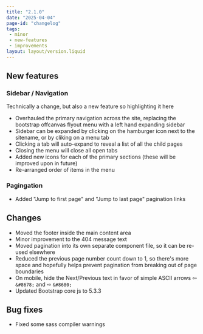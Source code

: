 ```yaml
---
title: "2.1.0"
date: "2025-04-04"
page-id: "changelog"
tags: 
 - minor
 - new-features
 - improvements
layout: layout/version.liquid
---
```

## New features
### Sidebar / Navigation
Technically a change, but also a new feature so highlighting it here
- Overhauled the primary navigation across the site, replacing the bootstrap offcanvas flyout menu with a left hand expanding sidebar
- Sidebar can be expanded by clicking on the hamburger icon next to the sitename, or by cliking on a menu tab
- Clicking a tab will auto-expand to reveal a list of all the child pages
- Closing the menu will close all open tabs
- Added new icons for each of the primary sections (these will be improved upon in future)
- Re-arranged order of items in the menu

### Pagingation
- Added "Jump to first page" and "Jump to last page" pagination links

## Changes
- Moved the footer inside the main content area
- Minor improvement to the 404 message text
- Moved pagination into its own separate component file, so it can be re-used elsewhere
- Reduced the previous page number count down to 1, so there's more space and hopefully helps prevent pagination from breaking out of page boundaries
- On mobile, hide the Next/Previous text in favor of simple ASCII arrows ⇦ `&#8678;` and ⇨ `&#8680;`
- Updated Bootstrap core js to 5.3.3

## Bug fixes
- Fixed some sass compiler warnings